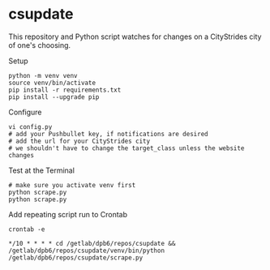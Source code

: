 # csupdate

This repository and Python script watches for changes on a CityStrides city of one's choosing.

Setup
```
python -m venv venv
source venv/bin/activate
pip install -r requirements.txt
pip install --upgrade pip
```

Configure
```
vi config.py
# add your Pushbullet key, if notifications are desired
# add the url for your CityStrides city
# we shouldn't have to change the target_class unless the website changes
```

Test at the Terminal
```
# make sure you activate venv first
python scrape.py
python scrape.py
```

Add repeating script run to Crontab
```
crontab -e

*/10 * * * * cd /getlab/dpb6/repos/csupdate && /getlab/dpb6/repos/csupdate/venv/bin/python /getlab/dpb6/repos/csupdate/scrape.py
```

